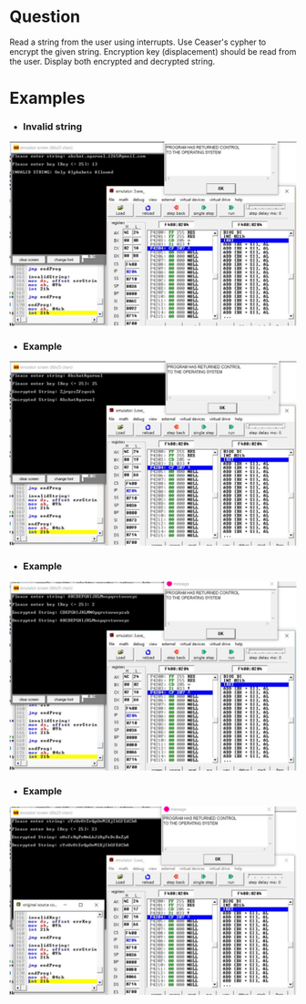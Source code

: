# Question
Read a string from the user using interrupts. Use Ceaser's cypher to encrypt the given string. Encryption key (displacement) should be read from the user. Display both encrypted and decrypted string.

# Examples
* ### Invalid string
![ex1](ex1.JPG) <br/>

* ### Example
![ex2](ex2.JPG) <br/>

* ### Example
![ex3](ex3.JPG) <br/>

* ### Example
![ex4](ex4.JPG) <br/>
